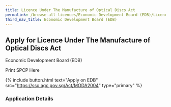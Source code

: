 ```yaml
---
title: Licence Under The Manufacture of Optical Discs Act
permalink: /browse-all-licences/Economic-Development-Board-(EDB)/Licence-Under-The-Manufacture-of-Optical-Discs-Act
third_nav_title: Economic Development Board (EDB)
---
```


## Apply for Licence Under The Manufacture of Optical Discs Act

Economic Development Board (EDB)

Print SPCP Here


{% include button.html text="Apply on EDB" src="https://sso.agc.gov.sg/Act/MODA2004" type="primary" %}

### Application Details


